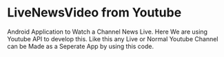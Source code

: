 # LiveNewsVideo from Youtube
Android Application to Watch a Channel News Live. Here We are using Youtube API to develop this. Like this any Live or Normal Youtube Channel can be Made as a Seperate App by using this code.
